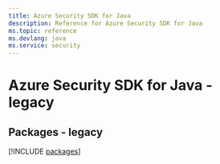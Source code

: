 ```yaml
---
title: Azure Security SDK for Java
description: Reference for Azure Security SDK for Java
ms.topic: reference
ms.devlang: java
ms.service: security
---
```

# Azure Security SDK for Java - legacy
## Packages - legacy
[!INCLUDE [packages](security-index.md)]


